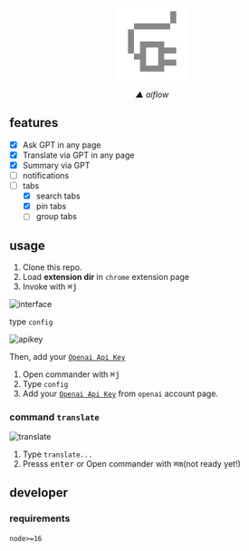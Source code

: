 <div align='center'>

<img width="128" src="./public/assets/icon-512.png" />

*▲ aiflow*

</div>

## features

- [x] Ask GPT in any page
- [x] Translate via GPT in any page
- [x] Summary via GPT
- [ ] notifications
- [ ] tabs
  - [x] search tabs
  - [x] pin tabs
  - [ ] group tabs

## usage

1. Clone this repo.
2. Load **extension dir** in `chrome` extension page
3. Invoke with <kbd>⌘</kbd><kbd>j</kbd>

![interface](https://user-images.githubusercontent.com/6839576/231208205-f25644bf-a874-466a-b35b-01d26721b310.png)

type `config`

![apikey](https://user-images.githubusercontent.com/6839576/231208385-e0d07584-b9fd-4b54-bf2e-fd20da0ed7f8.png)

Then, add your [`Openai Api Key`](https://platform.openai.com/overview)

1. Open commander with <kbd>⌘</kbd><kbd>j</kbd>
2. Type `config`
3. Add your [`Openai Api Key`](https://platform.openai.com/overview) from `openai` account page.

### command `translate`

![translate](https://user-images.githubusercontent.com/6839576/231209172-cd6bb738-43c1-40b1-93cd-b047e028e2dc.png)

1. Type `translate...`
2. Presss <kbd>enter</kbd> or Open commander with <kbd>⌘</kbd><kbd>m</kbd>(not ready yet!)


## developer
### requirements

`node>=16`
